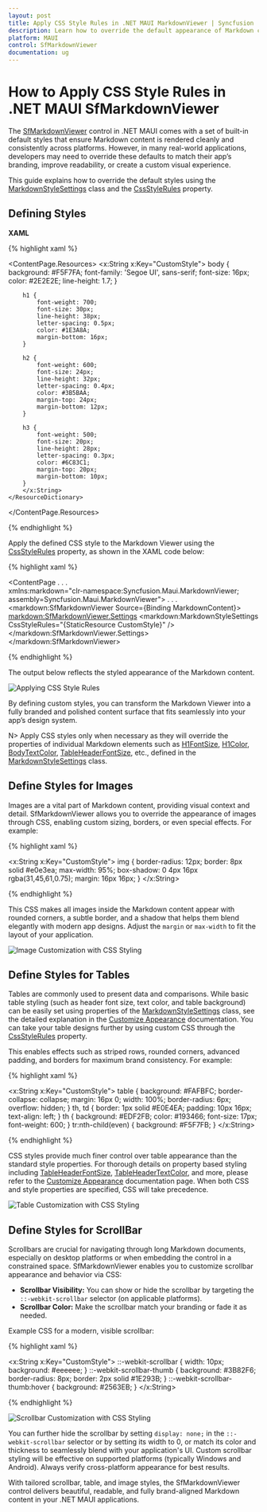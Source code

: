 ```yaml
---
layout: post
title: Apply CSS Style Rules in .NET MAUI MarkdownViewer | Syncfusion
description: Learn how to override the default appearance of Markdown content using custom CSS in the Syncfusion .NET MAUI MarkdownViewer control.
platform: MAUI
control: SfMarkdownViewer
documentation: ug
---
```


# How to Apply CSS Style Rules in .NET MAUI SfMarkdownViewer

The [SfMarkdownViewer](https://help.syncfusion.com/cr/maui/Syncfusion.Maui.MarkdownViewer.SfMarkdownViewer.html) control in .NET MAUI comes with a set of built-in default styles that ensure Markdown content is rendered cleanly and consistently across platforms. However, in many real-world applications, developers may need to override these defaults to match their app’s branding, improve readability, or create a custom visual experience.

This guide explains how to override the default styles using the [MarkdownStyleSettings](https://help.syncfusion.com/cr/maui/Syncfusion.Maui.MarkdownViewer.MarkdownStyleSettings.html) class and the [CssStyleRules](https://help.syncfusion.com/cr/maui/Syncfusion.Maui.MarkdownViewer.MarkdownStyleSettings.html#Syncfusion_Maui_MarkdownViewer_MarkdownStyleSettings_CssStyleRules) property.

## Defining Styles

**XAML**

{% highlight xaml %}

<ContentPage.Resources>
    <ResourceDictionary>
        <x:String x:Key="CustomStyle">
        body {
            background: #F5F7FA;
            font-family: 'Segoe UI', sans-serif;
            font-size: 16px;
            color: #2E2E2E;
            line-height: 1.7;
        }

        h1 {
            font-weight: 700;
            font-size: 30px;
            line-height: 38px;
            letter-spacing: 0.5px;
            color: #1E3A8A;
            margin-bottom: 16px;
        }

        h2 {
            font-weight: 600;
            font-size: 24px;
            line-height: 32px;
            letter-spacing: 0.4px;
            color: #3B5BAA;
            margin-top: 24px;
            margin-bottom: 12px;
        }

        h3 {
            font-weight: 500;
            font-size: 20px;
            line-height: 28px;
            letter-spacing: 0.3px;
            color: #6C83C1;
            margin-top: 20px;
            margin-bottom: 10px;
        }
        </x:String>
    </ResourceDictionary>
</ContentPage.Resources>

{% endhighlight %}

Apply the defined CSS style to the Markdown Viewer using the [CssStyleRules](https://help.syncfusion.com/cr/maui/Syncfusion.Maui.MarkdownViewer.MarkdownStyleSettings.html#Syncfusion_Maui_MarkdownViewer_MarkdownStyleSettings_CssStyleRules) property, as shown in the XAML code below:

{% highlight xaml %}

<ContentPage
    . . .    
    xmlns:markdown="clr-namespace:Syncfusion.Maui.MarkdownViewer;
    assembly=Syncfusion.Maui.MarkdownViewer">
    . . .
    <markdown:SfMarkdownViewer Source={Binding MarkdownContent}>
        <markdown:SfMarkdownViewer.Settings>
            <markdown:MarkdownStyleSettings CssStyleRules="{StaticResource CustomStyle}" />
        </markdown:SfMarkdownViewer.Settings>
    </markdown:SfMarkdownViewer>

</ContentPage>

{% endhighlight %}

The output below reflects the styled appearance of the Markdown content.

![Applying CSS Style Rules](Images/maui-markdown-viewer-overriding-styles.png)

By defining custom styles, you can transform the Markdown Viewer into a fully branded and polished content surface that fits seamlessly into your app’s design system.

N> Apply CSS styles only when necessary as they will override the properties of individual Markdown elements such as [H1FontSize](https://help.syncfusion.com/cr/maui/Syncfusion.Maui.MarkdownViewer.MarkdownStyleSettings.html#Syncfusion_Maui_MarkdownViewer_MarkdownStyleSettings_H1FontSize), [H1Color](https://help.syncfusion.com/cr/maui/Syncfusion.Maui.MarkdownViewer.MarkdownStyleSettings.html#Syncfusion_Maui_MarkdownViewer_MarkdownStyleSettings_H1Color), [BodyTextColor](https://help.syncfusion.com/cr/maui/Syncfusion.Maui.MarkdownViewer.MarkdownStyleSettings.html#Syncfusion_Maui_MarkdownViewer_MarkdownStyleSettings_BodyTextColor), [TableHeaderFontSize](https://help.syncfusion.com/cr/maui/Syncfusion.Maui.MarkdownViewer.MarkdownStyleSettings.html#Syncfusion_Maui_MarkdownViewer_MarkdownStyleSettings_TableHeaderFontSize), etc., defined in the [MarkdownStyleSettings](https://help.syncfusion.com/cr/maui/Syncfusion.Maui.MarkdownViewer.MarkdownStyleSettings.html) class.

## Define Styles for Images

Images are a vital part of Markdown content, providing visual context and detail. SfMarkdownViewer allows you to override the appearance of images through CSS, enabling custom sizing, borders, or even special effects. For example:

{% highlight xaml %}

<x:String x:Key="CustomStyle">
img {
    border-radius: 12px;
    border: 8px solid #e0e3ea;
    max-width: 95%;
    box-shadow: 0 4px 16px rgba(31,45,61,0.75);
    margin: 16px 16px;
}
</x:String>

{% endhighlight %}

This CSS makes all images inside the Markdown content appear with rounded corners, a subtle border, and a shadow that helps them blend elegantly with modern app designs. Adjust the `margin` or `max-width` to fit the layout of your application.

![Image Customization with CSS Styling](Images/maui-markdownviewer-image-styling.png)

## Define Styles for Tables

Tables are commonly used to present data and comparisons. While basic table styling (such as header font size, text color, and table background) can be easily set using properties of the [MarkdownStyleSettings](https://help.syncfusion.com/cr/maui/Syncfusion.Maui.MarkdownViewer.MarkdownStyleSettings.html) class, see the detailed explanation in the [Customize Appearance](https://help.syncfusion.com/maui/markdownviewer/appearance) documentation. You can take your table designs further by using custom CSS through the [CssStyleRules](https://help.syncfusion.com/cr/maui/Syncfusion.Maui.MarkdownViewer.MarkdownStyleSettings.html#Syncfusion_Maui_MarkdownViewer_MarkdownStyleSettings_CssStyleRules) property.

This enables effects such as striped rows, rounded corners, advanced padding, and borders for maximum brand consistency. For example:

{% highlight xaml %}

<x:String x:Key="CustomStyle">
table {
    background: #FAFBFC;
    border-collapse: collapse;
    margin: 16px 0;
    width: 100%;
    border-radius: 6px;
    overflow: hidden;
}
th, td {
    border: 1px solid #E0E4EA;
    padding: 10px 16px;
    text-align: left;
}
th {
    background: #EDF2FB;
    color: #193466;
    font-size: 17px;
    font-weight: 600;
}
tr:nth-child(even) {
    background: #F5F7FB;
}
</x:String>

{% endhighlight %}

CSS styles provide much finer control over table appearance than the standard style properties. For thorough details on property based styling including [TableHeaderFontSize](https://help.syncfusion.com/cr/maui/Syncfusion.Maui.MarkdownViewer.MarkdownStyleSettings.html#Syncfusion_Maui_MarkdownViewer_MarkdownStyleSettings_TableHeaderFontSize), [TableHeaderTextColor](https://help.syncfusion.com/cr/maui/Syncfusion.Maui.MarkdownViewer.MarkdownStyleSettings.html#Syncfusion_Maui_MarkdownViewer_MarkdownStyleSettings_TableHeaderTextColor), and more, please refer to the [Customize Appearance](https://help.syncfusion.com/maui/markdownviewer/appearance) documentation page. When both CSS and style properties are specified, CSS will take precedence.

![Table Customization with CSS Styling](Images/maui-markdownviewer-table-styling.png)

## Define Styles for ScrollBar

Scrollbars are crucial for navigating through long Markdown documents, especially on desktop platforms or when embedding the control in a constrained space. SfMarkdownViewer enables you to customize scrollbar appearance and behavior via CSS:

- **Scrollbar Visibility:** You can show or hide the scrollbar by targeting the `::-webkit-scrollbar` selector (on applicable platforms).
- **Scrollbar Color:** Make the scrollbar match your branding or fade it as needed.

Example CSS for a modern, visible scrollbar:

{% highlight xaml %}

<x:String x:Key="CustomStyle">
::-webkit-scrollbar {
    width: 10px;
    background: #eeeeee;
}
::-webkit-scrollbar-thumb {
    background: #3B82F6;
    border-radius: 8px;
    border: 2px solid #1E293B;
}
::-webkit-scrollbar-thumb:hover {
    background: #2563EB;
}
</x:String>

{% endhighlight %}

![Scrollbar Customization with CSS Styling](Images/maui-markdownviewer-scrollbar.gif)

You can further hide the scrollbar by setting `display: none;` in the `::-webkit-scrollbar` selector or by setting its width to 0, or match its color and thickness to seamlessly blend with your application's UI. Custom scrollbar styling will be effective on supported platforms (typically Windows and Android). Always verify cross-platform appearance for best results.

With tailored scrollbar, table, and image styles, the SfMarkdownViewer control delivers beautiful, readable, and fully brand-aligned Markdown content in your .NET MAUI applications.
